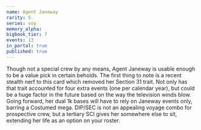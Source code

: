 ```yaml
---
name: Agent Janeway
rarity: 5
series: voy
memory_alpha:
bigbook_tier: 7
events: 13
in_portal: true
published: true
---
```


Though not a special crew by any means, Agent Janeway is usable enough to be a value pick in certain beholds. The first thing to note is a recent stealth nerf to this card which removed her Section 31 trait. Not only has that trait accounted for four extra events (one per calendar year), but could be a huge factor in the future based on the way the television winds blow. Going forward, her dual 1k bases will have to rely on Janeway events only, barring a Costumed mega. DIP/SEC is not an appealing voyage combo for prospective crew, but a tertiary SCI gives her somewhere else to sit, extending her life as an option on your roster.
